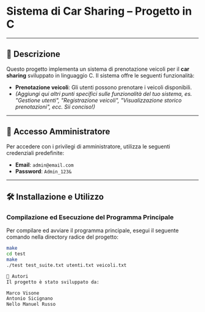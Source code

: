 # Sistema di Car Sharing – Progetto in C

---

## 📌 Descrizione
Questo progetto implementa un sistema di prenotazione veicoli per il **car sharing** sviluppato in linguaggio C. Il sistema offre le seguenti funzionalità:

* **Prenotazione veicoli**: Gli utenti possono prenotare i veicoli disponibili.
* *(Aggiungi qui altri punti specifici sulle funzionalità del tuo sistema, es. "Gestione utenti", "Registrazione veicoli", "Visualizzazione storico prenotazioni", ecc. Sii conciso!)*

---

## 🔑 Accesso Amministratore
Per accedere con i privilegi di amministratore, utilizza le seguenti credenziali predefinite:

* **Email**: `admin@email.com`
* **Password**: `Admin_123&`

---

## 🛠️ Installazione e Utilizzo

### Compilazione ed Esecuzione del Programma Principale
Per compilare ed avviare il programma principale, esegui il seguente comando nella directory radice del progetto:

```bash
make
cd test
make
./test test_suite.txt utenti.txt veicoli.txt

👥 Autori
Il progetto è stato sviluppato da:

Marco Visone
Antonio Sicignano
Nello Manuel Russo
